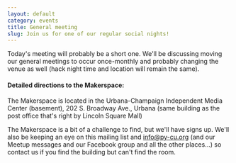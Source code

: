 ```yaml
---
layout: default
category: events
title: General meeting
slug: Join us for one of our regular social nights!
---
```


Today's meeting will probably be a short one. We'll be discussing moving our
general meetings to occur once-monthly and probably changing the venue as well
(hack night time and location will remain the same). 

#### Detailed directions to the Makerspace:

The Makerspace is located in the Urbana-Champaign Independent Media Center (basement),
202 S. Broadway Ave., Urbana
(same building as the post office that's right by Lincoln Square Mall)

The Makerspace is a bit of a challenge to find, but we'll have
signs up. We'll also be keeping an eye on this mailing list and
info@py-cu.org (and our Meetup messages and our Facebook
group and all the other places...) so contact us if you find the building
but can't find the room.
